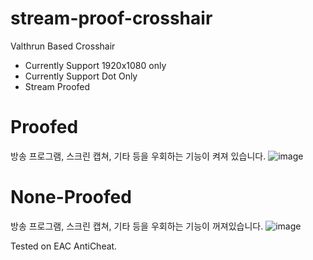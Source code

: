 # stream-proof-crosshair

 Valthrun Based Crosshair

- Currently Support 1920x1080 only
- Currently Support Dot Only
- Stream Proofed 
# Proofed
방송 프로그램, 스크린 캡쳐, 기타 등을 우회하는 기능이 켜져 있습니다.
![image](https://github.com/shlifedev/stream-proof-crosshair/assets/49047211/c22e158c-5e62-4e60-a455-5982d7646f87)


# None-Proofed 
방송 프로그램, 스크린 캡쳐, 기타 등을 우회하는 기능이 꺼져있습니다.
![image](https://github.com/shlifedev/stream-proof-crosshair/assets/49047211/5f072670-232b-4c8e-9a18-cb6fd97aa571)

Tested on EAC AntiCheat.
